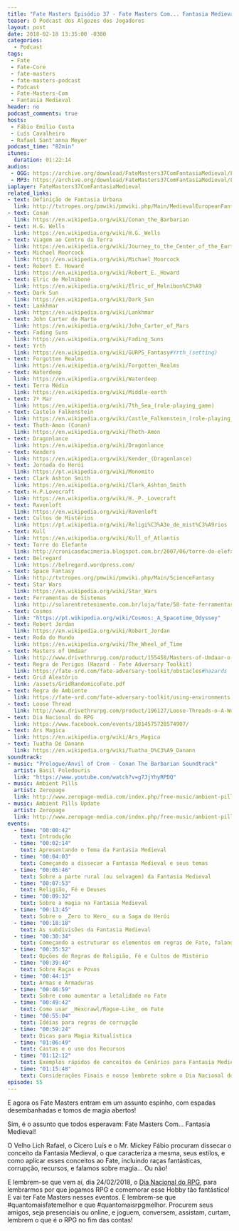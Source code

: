 ```yaml
---
title: "Fate Masters Episódio 37 - Fate Masters Com... Fantasia Medieval"
teaser: O Podcast dos Algozes dos Jogadores
layout: post
date: 2018-02-18 13:35:00 -0300
categories:
  - Podcast
tags:
 - Fate
 - Fate-Core
 - fate-masters
 - fate-masters-podcast
 - Podcast
 - Fate-Masters-Com
 - Fantasia Medieval
header: no
podcast_comments: true 
hosts:
 - Fábio Emilio Costa
 - Luís Cavalheiro
 - Rafael Sant'anna Meyer
podcast_time: "82min"
itunes:
  duration: 01:22:14
audios:
 - OGG: https://archive.org/download/FateMasters37ComFantasiaMedieval/FateMasters37-ComFantasiaMedieval.ogg
 - MP3: https://archive.org/download/FateMasters37ComFantasiaMedieval/FateMasters37-ComFantasiaMedieval.mp3
iaplayer: FateMasters37ComFantasiaMedieval
related_links:
- text: Definição de Fantasia Urbana
  link: http://tvtropes.org/pmwiki/pmwiki.php/Main/MedievalEuropeanFantasy
- text: Conan
  link: https://en.wikipedia.org/wiki/Conan_the_Barbarian
- text: H.G. Wells
  link: https://en.wikipedia.org/wiki/H.G._Wells
- text: Viagem ao Centro da Terra
  link: https://en.wikipedia.org/wiki/Journey_to_the_Center_of_the_Earthan
- text: Michael Moorcock
  link: https://en.wikipedia.org/wiki/Michael_Moorcock
- text: Robert E. Howard
  link: https://en.wikipedia.org/wiki/Robert_E._Howard
- text: Elric de Melniboné
  link: https://en.wikipedia.org/wiki/Elric_of_Melnibon%C3%A9
- text: Dark Sun
  link: https://en.wikipedia.org/wiki/Dark_Sun
- text: Lankhmar
  link: https://en.wikipedia.org/wiki/Lankhmar
- text: John Carter de Marte
  link: https://en.wikipedia.org/wiki/John_Carter_of_Mars
- text: Fading Suns
  link: https://en.wikipedia.org/wiki/Fading_Suns
- text: Yrth
  link: https://en.wikipedia.org/wiki/GURPS_Fantasy#Yrth_(setting)
- text: Forgotten Realms
  link: https://en.wikipedia.org/wiki/Forgotten_Realms
- text: Waterdeep
  link: https://en.wikipedia.org/wiki/Waterdeep
- text: Terra Média
  link: https://en.wikipedia.org/wiki/Middle-earth
- text: 7º Mar
  link: https://en.wikipedia.org/wiki/7th_Sea_(role-playing_game)
- text: Castelo Falkenstein
  link: https://en.wikipedia.org/wiki/Castle_Falkenstein_(role-playing_game)
- text: Thoth-Amon (Conan)
  link: https://en.wikipedia.org/wiki/Thoth-Amon
- text: Dragonlance
  link: https://en.wikipedia.org/wiki/Dragonlance
- text: Kenders
  link: https://en.wikipedia.org/wiki/Kender_(Dragonlance)
- text: Jornada do Herói
  link: https://pt.wikipedia.org/wiki/Monomito
- text: Clark Ashton Smith
  link: https://en.wikipedia.org/wiki/Clark_Ashton_Smith
- text: H.P.Lovecraft
  link: https://en.wikipedia.org/wiki/H._P._Lovecraft
- text: Ravenloft
  link: https://en.wikipedia.org/wiki/Ravenloft
- text: Cultos de Mistérios
  link: https://pt.wikipedia.org/wiki/Religi%C3%A3o_de_mist%C3%A9rios
- text: Kull
  link: https://en.wikipedia.org/wiki/Kull_of_Atlantis
- text: Torre do Elefante
  link: http://cronicasdacimeria.blogspot.com.br/2007/06/torre-do-elefante.html?view=sidebar
- text: Belregard
  link: https://belregard.wordpress.com/
- text: Space Fantasy
  link: http://tvtropes.org/pmwiki/pmwiki.php/Main/ScienceFantasy
- text: Star Wars
  link: https://en.wikipedia.org/wiki/Star_Wars
- text: Ferramentas de Sistemas
  link: http://solarentretenimento.com.br/loja/fate/58-fate-ferramentas-do-sistema-digital.html
- text: Cosmos
  link: "https://pt.wikipedia.org/wiki/Cosmos:_A_Spacetime_Odyssey"
- text: Robert Jordan
  link: https://en.wikipedia.org/wiki/Robert_Jordan
- text: Roda do Mundo
  link: https://en.wikipedia.org/wiki/The_Wheel_of_Time
- text: Masters of Umdaar
  link: http://www.drivethrurpg.com/product/155458/Masters-of-Umdaar-o-A-World-of-Adventure-for-Fate-Core
- text: Regra de Perigos (Hazard - Fate Adversary Toolkit)
  link: https://fate-srd.com/fate-adversary-toolkit/obstacles#hazards
- text: Grid Aleatório
  link: /assets/GridRandomicoFate.pdf
- text: Regra de Ambiente
  link: https://fate-srd.com/fate-adversary-toolkit/using-environments
- text: Loose Thread
  link: http://www.drivethrurpg.com/product/196127/Loose-Threads-o-A-World-of-Adventure-for-Fate-Core
- text: Dia Nacional do RPG
  link: https://www.facebook.com/events/1814575728574907/
- text: Ars Magica
  link: https://en.wikipedia.org/wiki/Ars_Magica
- text: Tuatha Dé Danann
  link: https://en.wikipedia.org/wiki/Tuatha_D%C3%A9_Danann
soundtrack:
- music: "Prologue/Anvil of Crom - Conan The Barbarian Soundtrack"
  artist: Basil Poledouris
  link: "https://www.youtube.com/watch?v=g7JjYhyRPDQ"
- music: Ambient Pills
  artist: Zeropage
  link: http://www.zeropage-media.com/index.php/free-music/ambient-pills
- music: Ambient Pills Update
  artist: Zeropage
  link: http://www.zeropage-media.com/index.php/free-music/ambient-pills-update
events:
  - time: "00:00:42"
    text: Introdução
  - time: "00:02:14"
    text: Apresentando o Tema da Fantasia Medieval
  - time: "00:04:03"
    text: Começando a dissecar a Fantasia Medieval e seus temas
  - time: "00:05:46"
    text: Sobre a parte rural (ou selvagem) da Fantasia Medieval
  - time: "00:07:53"
    text: Religião, Fé e Deuses
  - time: "00:09:32"
    text: Sobre a magia na Fantasia Medieval
  - time: "00:13:45"
    text: Sobre o _Zero to Hero_ ou a Saga do Herói
  - time: "00:18:18"
    text: As subdivisões da Fantasia Medieval
  - time: "00:30:34"
    text: Começando a estruturar os elementos em regras de Fate, falando (ou não) de Magia
  - time: "00:35:52"
    text: Opções de Regras de Religião, Fé e Cultos de Mistério
  - time: "00:39:40"
    text: Sobre Raças e Povos
  - time: "00:44:13"
    text: Armas e Armaduras
  - time: "00:46:59"
    text: Sobre como aumentar a letalidade no Fate 
  - time: "00:49:42"
    text: Como usar _Hexcrawl/Rogue-Like_ em Fate
  - time: "00:55:04"
    text: Idéias para regras de corrupção
  - time: "00:59:24"
    text: Dicas para Magia Ritualística
  - time: "01:06:49"
    text: Castas e o uso dos Recursos
  - time: "01:12:12"
    text: Exemplos rápidos de conceitos de Cenários para Fantasia Medieval em Fate
  - time: "01:15:48"
    text: Considerações Finais e nosso lembrete sobre o Dia Nacional do RPG
episode: 55
---
```


E agora os Fate Masters entram em um assunto espinho, com espadas desembanhadas e tomos de magia abertos!

Sim, é o assunto que todos esperavam: Fate Masters Com... Fantasia Medieval!

O Velho Lich Rafael, o Cicero Luís e o Mr. Mickey Fábio  procuram dissecar o conceito da Fantasia Medieval, o que caracteriza a mesma, seus estilos, e como aplicar esses conceitos ao Fate, incluindo raças fantásticas, corrupção, recursos, e falamos sobre magia... Ou não!

E lembrem-se que vem aí, dia 24/02/2018, o [Dia Nacional do RPG](https://www.facebook.com/events/1814575728574907/), para lembrarmos por que jogamos RPG e comemorar esse Hobby tão fantástico! E vai ter Fate Masters nesses eventos. E lembrem-se que #quantomaisfatemelhor e que #quantomaisrpgmelhor. Procurem seus amigos, seja presenciais ou online, e joguem, conversem, assistam, curtam, lembrem o que é o RPG no fim das contas!

